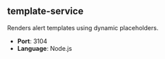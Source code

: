 ## template-service

Renders alert templates using dynamic placeholders.

- **Port**: 3104
- **Language**: Node.js
